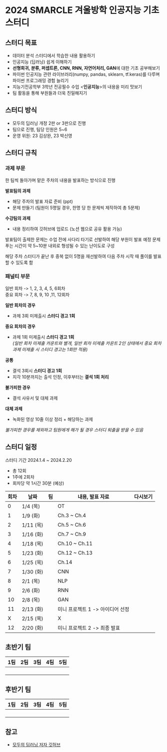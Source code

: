 # 2024 SMARCLE 겨울방학 인공지능 기초 스터디
## 스터디 목표
- 데이터 분석 스터디에서 학습한 내용 활용하기
- 인공지능 (딥러닝) 쉽게 이해하기
- **선형회귀, 분류, 퍼셉트론, CNN, RNN, 자연어처리, GAN**에 대한 기초 공부해보기
- 파이썬 인공지능 관련 라이브러리(numpy, pandas, sklearn, tf.keras)를 다루며 파이썬 프로그래밍 경험 늘리기
- 지능기전공학부 3학년 전공필수 수업 <**인공지능**>의 내용을 미리 맛보기
- 팀 활동을 통해 부원들과 더욱 친밀해지기
  
## 스터디 방식
- 모두의 딥러닝 개정 2판 or 3판으로 진행
- 팀으로 진행, 팀당 인원은 5~6
- 운영 위원: 23 김상완, 23 박신영

## 스터디 규칙
### 과제 부문
한 팀씩 돌아가며 맡은 주차의 내용을 발표하는 방식으로 진행  

**발표팀의 과제**
- 해당 주차의 발표 자료 준비 (ppt)
- 문제 만들기 (팀원이 5명일 경우, 한명 당 한 문제씩 제작하여 총 5문제)

**수강팀의 과제**
- 내용 정리하여 깃허브에 업로드 (노션 웹으로 공유 활용 가능)

발표팀이 출제한 문제는 수업 전에 사다리 타기로 선발하여 해당 부원이 발표 예정
문제 푸는 시간이 약 5~10분 내외로 형성될 수 있는 난이도로 구성

해당 주차 스터디가 끝난 후 중복 없이 5명을 재선발하여 다음 주차 시작 때 풀이를 발표할 수 있도록 함

### 패널티 부문
일반 회차 -> 1, 2, 3, 4, 5, 6회차   
중요 회차 -> 7, 8, 9, 10 ,11, 12회차

**일반 회차의 경우**
- 과제 3회 미제출시 **스터디 경고 1회**

**중요 회차의 경우**
- 과제 1회 미제출시 **스터디 경고 1회**    
*(일반 회차 미제출 카운트와 별개, 일반 회차 미제출 카운트 2인 상태에서 중요 회차 과제 미제출 시 스터디 경고는 1회만 적용)*

**공통**
- 결석 3회시 **스터디 경고 1회**
- 지각 10분까지는 출석 인정, 이후부터는 **결석 1회 처리**

**불가피한 경우**
- 결석 사유서 및 대체 과제

**대체 과제**
- 녹화된 영상 10줄 이상 정리 + 해당하는 과제

*불가피한 경우를 제외하고 팀원에게 해가 될 경우 스터디 퇴출을 받을 수 있음*


## 스터디 일정
스터디 기간 2024.1.4 ~ 2024.2.20
- 총 12회
- 1주에 2회차
- 회차당 약 1시간 30분 (예상)
  
|회차|날짜|팀|내용, 발표 자료|다시보기|
|----|----|--|---------------|---------|
|0 |1/4 (목) | |OT | |
|1 |1/9 (화) | |Ch.3 ~ Ch.4 | |
|2 |1/11 (목) | |Ch.5 ~ Ch.6 | |
|3 |1/16 (화) | |Ch.7 ~ Ch.9 | |
|4 |1/18 (목) | |Ch.10 ~ Ch.11 | |
|5 |1/23 (화) | |Ch.12 ~ Ch.13 | |
|6 |1/25 (목) | |Ch.14 | |
|7 |1/30 (화) | |CNN | |
|8 |2/1 (목) | |NLP | |
|9 |2/6 (화) | |RNN | |
|10 |2/8 (목) | |GAN | |
|11 |2/13 (화) | |미니 프로젝트 1 -> 아이디어 선정 | |
|X |2/15 (목) | |X | |
|12 |2/20 (화) | |미니 프로젝트 2 -> 최종 발표 | |


## 초반기 팀
|1팀|2팀|3팀|4팀|5팀|
|---|---|---|---|---|
| | | | | |
| | | | | |
| | | | | |
| | | | | |

## 후반기 팀
|1팀|2팀|3팀|4팀|5팀|
|---|---|---|---|---|
| | | | | |
| | | | | |
| | | | | |
| | | | | |

## 참고
- [모두의 딥러닝 저자 깃허브](https://github.com/taehojo/deeplearning)
  
